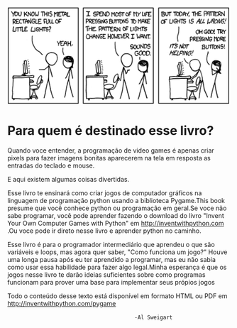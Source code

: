 ![alt text](/imagems/imagem-i.png)

# Para quem é destinado esse livro? 

Quando voce entender, a programação de video games é apenas criar pixels para fazer imagens bonitas aparecerem na tela em resposta as entradas
do teclado e mouse.

E aqui existem algumas coisas divertidas.

Esse livro te ensinará como criar jogos de computador gráficos na linguagem de programação python usando a biblioteca Pygame.This book presume
que você conhece python ou programação em geral.Se voce não sabe programar, você pode aprender  fazendo o download do livro "Invent Your Own
Computer Games with Python" em http://inventwithpython.com .Ou voce pode ir direto nesse livro e aprender python no caminho.

Esse livro é para o programador intermediário que aprendeu o que são variáveis e loops, mas agora quer saber, "Como funciona um jogo?"
Houve uma longa pausa após eu ter aprendido a programar, mas eu não sabia como usar essa habilidade para fazer algo legal.Minha esperança
é que os jogos nesse livro te darão ideias suficientes sobre como programas funcionam para prover uma base para implementar seus própios jogos

Todo o conteúdo desse texto está disponível em formato HTML ou PDF em http://inventwithpython.com/pygame


											-Al Sweigart
